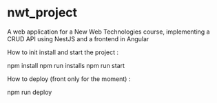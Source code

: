 # nwt_project
A web application for a New Web Technologies course, implementing a CRUD API using NestJS and a frontend in Angular

How to init install and start the project :

npm install
npm run installs
npm run start

How to deploy (front only for the moment) :

npm run deploy